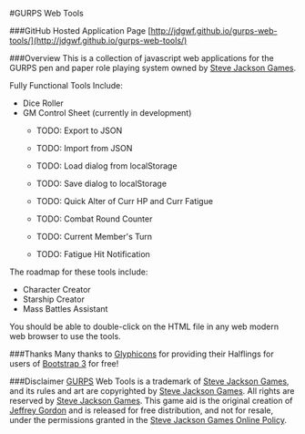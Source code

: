 #GURPS Web Tools

###GitHub Hosted Application Page
[http://jdgwf.github.io/gurps-web-tools/](http://jdgwf.github.io/gurps-web-tools/)

###Overview
This is a collection of javascript web applications for the GURPS pen and paper role playing system owned by [Steve Jackson Games](http://www.sjgames.com).

Fully Functional Tools Include:

* Dice Roller
* GM Control Sheet (currently in development)
	* TODO: Export to JSON
	* TODO: Import from JSON
	* TODO: Load dialog from localStorage
	* TODO: Save dialog to localStorage
	* TODO: Quick Alter of Curr HP and Curr Fatigue

	* TODO: Combat Round Counter
	* TODO: Current Member's Turn
	* TODO: Fatigue Hit Notification

The roadmap for these tools include:

* Character Creator
* Starship Creator
* Mass Battles Assistant

You should be able to double-click on the HTML file in any web modern web browser to use the tools.

###Thanks
Many thanks to [Glyphicons](http://glyphicons.com/) for providing their Halflings for users of [Bootstrap 3](http://getbootstrap.com/) for free!

###Disclaimer
[GURPS](http://sjgames.com/gurps) Web Tools is a trademark of [Steve Jackson Games](http://www.sjgames.com), and its rules and art are copyrighted by [Steve Jackson Games](http://www.sjgames.com). All rights are reserved by [Steve Jackson Games](http://www.sjgames.com). This game aid is the original creation of [Jeffrey Gordon](http://jdgwf.com) and is released for free distribution, and not for resale, under the permissions granted in the [Steve Jackson Games Online Policy](http://www.sjgames.com/general/online_policy.html).
